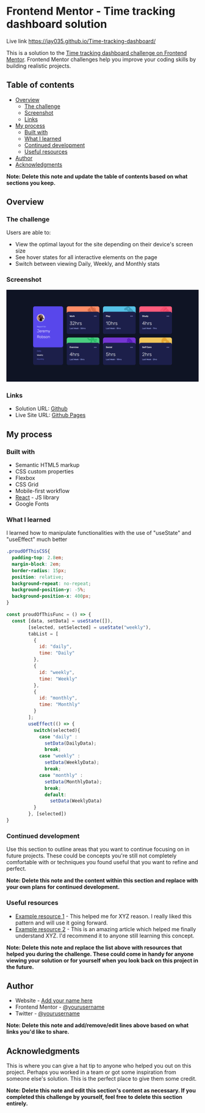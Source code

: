 # Frontend Mentor - Time tracking dashboard solution

Live link https://jay035.github.io/Time-tracking-dashboard/

This is a solution to the [Time tracking dashboard challenge on Frontend Mentor](https://www.frontendmentor.io/challenges/time-tracking-dashboard-UIQ7167Jw). Frontend Mentor challenges help you improve your coding skills by building realistic projects. 

## Table of contents

- [Overview](#overview)
  - [The challenge](#the-challenge)
  - [Screenshot](#screenshot)
  - [Links](#links)
- [My process](#my-process)
  - [Built with](#built-with)
  - [What I learned](#what-i-learned)
  - [Continued development](#continued-development)
  - [Useful resources](#useful-resources)
- [Author](#author)
- [Acknowledgments](#acknowledgments)

**Note: Delete this note and update the table of contents based on what sections you keep.**

## Overview

### The challenge

Users are able to:

- View the optimal layout for the site depending on their device's screen size
- See hover states for all interactive elements on the page
- Switch between viewing Daily, Weekly, and Monthly stats

### Screenshot

![](./src/assets/Screenshot.png)

### Links

- Solution URL: [Github](https://github.com/Jay035/Time-tracking-dashboard/)
- Live Site URL: [Github Pages](https://jay035.github.io/Time-tracking-dashboard/)

## My process

### Built with

- Semantic HTML5 markup
- CSS custom properties
- Flexbox
- CSS Grid
- Mobile-first workflow
- [React](https://reactjs.org/) - JS library
- Google Fonts


### What I learned

I learned how to manipulate functionalities with the use of "useState" and "useEffect" much better


```css
.proudOfThisCSS{
  padding-top: 2.8em;
  margin-block: 2em;
  border-radius: 15px;
  position: relative;
  background-repeat: no-repeat;
  background-position-y: -5%;
  background-position-x: 400px;
}
```
```js
const proudOfThisFunc = () => {
  const [data, setData] = useState([]),
        [selected, setSelected] = useState("weekly"),
        tabList = [
          {
            id: "daily",
            time: "Daily"
          },
          {
            id: "weekly",
            time: "Weekly"
          },
          {
            id: "monthly",
            time: "Monthly"
          }
        ];
        useEffect(() => {
          switch(selected){
            case "daily" :
              setData(DailyData);
              break;
            case "weekly" :
              setData(WeeklyData);
              break;
            case "monthly" :
              setData(MonthlyData);
              break;
              default:
                setData(WeeklyData)
          }
        }, [selected])
}
```

### Continued development

Use this section to outline areas that you want to continue focusing on in future projects. These could be concepts you're still not completely comfortable with or techniques you found useful that you want to refine and perfect.

**Note: Delete this note and the content within this section and replace with your own plans for continued development.**

### Useful resources

- [Example resource 1](https://www.example.com) - This helped me for XYZ reason. I really liked this pattern and will use it going forward.
- [Example resource 2](https://www.example.com) - This is an amazing article which helped me finally understand XYZ. I'd recommend it to anyone still learning this concept.

**Note: Delete this note and replace the list above with resources that helped you during the challenge. These could come in handy for anyone viewing your solution or for yourself when you look back on this project in the future.**

## Author

- Website - [Add your name here](https://www.your-site.com)
- Frontend Mentor - [@yourusername](https://www.frontendmentor.io/profile/yourusername)
- Twitter - [@yourusername](https://www.twitter.com/yourusername)

**Note: Delete this note and add/remove/edit lines above based on what links you'd like to share.**

## Acknowledgments

This is where you can give a hat tip to anyone who helped you out on this project. Perhaps you worked in a team or got some inspiration from someone else's solution. This is the perfect place to give them some credit.

**Note: Delete this note and edit this section's content as necessary. If you completed this challenge by yourself, feel free to delete this section entirely.**
